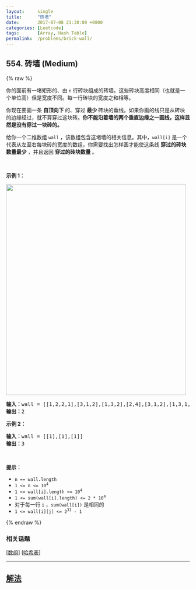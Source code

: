 ```yaml
---
layout:     single
title:      "砖墙"
date:       2017-07-08 21:30:00 +0800
categories: [Leetcode]
tags:       [Array, Hash Table]
permalink:  /problems/brick-wall/
---
```


## 554. 砖墙 (Medium)

{% raw %}

<p>你的面前有一堵矩形的、由 <code>n</code> 行砖块组成的砖墙。这些砖块高度相同（也就是一个单位高）但是宽度不同。每一行砖块的宽度之和相等。</p>

<p>你现在要画一条 <strong>自顶向下 </strong>的、穿过 <strong>最少 </strong>砖块的垂线。如果你画的线只是从砖块的边缘经过，就不算穿过这块砖。<strong>你不能沿着墙的两个垂直边缘之一画线，这样显然是没有穿过一块砖的。</strong></p>

<p>给你一个二维数组 <code>wall</code> ，该数组包含这堵墙的相关信息。其中，<code>wall[i]</code> 是一个代表从左至右每块砖的宽度的数组。你需要找出怎样画才能使这条线 <strong>穿过的砖块数量最少</strong> ，并且返回 <strong>穿过的砖块数量</strong> 。</p>

<p> </p>

<p><strong>示例 1：</strong></p>
<img alt="" src="https://assets.leetcode.com/uploads/2021/04/24/cutwall-grid.jpg" style="width: 493px; height: 577px;" />
<pre>
<strong>输入：</strong>wall = [[1,2,2,1],[3,1,2],[1,3,2],[2,4],[3,1,2],[1,3,1,1]]
<strong>输出：</strong>2
</pre>

<p><strong>示例 2：</strong></p>

<pre>
<strong>输入：</strong>wall = [[1],[1],[1]]
<strong>输出：</strong>3
</pre>
 

<p><strong>提示：</strong></p>

<ul>
	<li><code>n == wall.length</code></li>
	<li><code>1 <= n <= 10<sup>4</sup></code></li>
	<li><code>1 <= wall[i].length <= 10<sup>4</sup></code></li>
	<li><code>1 <= sum(wall[i].length) <= 2 * 10<sup>4</sup></code></li>
	<li>对于每一行 <code>i</code> ，<code>sum(wall[i])</code> 是相同的</li>
	<li><code>1 <= wall[i][j] <= 2<sup>31</sup> - 1</code></li>
</ul>

{% endraw %}

### 相关话题
  [[数组](https://github.com/openset/leetcode/tree/master/tag/array/README.md)]
  [[哈希表](https://github.com/openset/leetcode/tree/master/tag/hash-table/README.md)]

---

## [解法](https://github.com/openset/leetcode/tree/master/problems/brick-wall)
